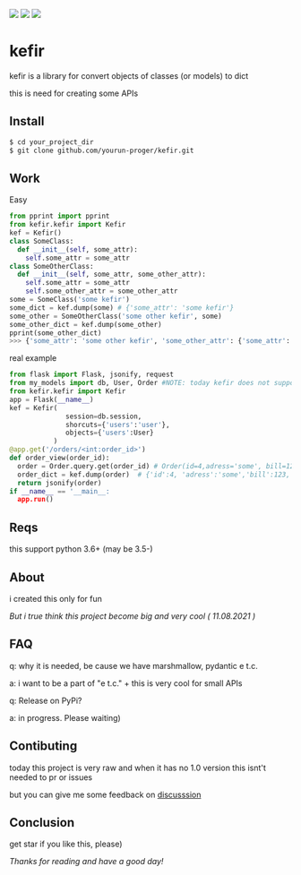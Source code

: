 ![](https://img.shields.io/github/v/release/yourun-proger/kefir)
![](https://img.shields.io/github/languages/code-size/yourun-proger/kefir)
![](https://img.shields.io/github/license/yourun-proger/kefir)

# kefir
kefir is a library for convert objects of classes (or models) to dict

this is need for creating some APIs
## Install
```bash
$ cd your_project_dir
$ git clone github.com/yourun-proger/kefir.git
```
## Work
Easy
```py
from pprint import pprint
from kefir.kefir import Kefir
kef = Kefir()
class SomeClass:
  def __init__(self, some_attr):
    self.some_attr = some_attr
class SomeOtherClass:
  def __init__(self, some_attr, some_other_attr):
    self.some_attr = some_attr
    self.some_other_attr = some_other_attr
some = SomeClass('some kefir')
some_dict = kef.dump(some) # {'some_attr': 'some kefir'}
some_other = SomeOtherClass('some other kefir', some)
some_other_dict = kef.dump(some_other)
pprint(some_other_dict)
>>> {'some_attr': 'some other kefir', 'some_other_attr': {'some_attr': 'some kefir'}}
```
real example
```py
from flask import Flask, jsonify, request
from my_models import db, User, Order #NOTE: today kefir does not support all db relations :p
from kefir.kefir import Kefir
app = Flask(__name__)
kef = Kefir(
              session=db.session,
              shorcuts={'users':'user'},
              objects={'users':User}
           )
@app.get('/orders/<int:order_id>')
def order_view(order_id):
  order = Order.query.get(order_id) # Order(id=4,adress='some', bill=123, user_id=42)
  order_dict = kef.dump(order)  # {'id':4, 'adress':'some','bill':123,'user':{'id':42,'name':'Kefir', 'email':'kefir_mail@notreal.uncom'}}
  return jsonify(order)
if __name__ == '__main__:
  app.run()
```
## Reqs
this support python 3.6+ (may be 3.5-)
## About
i created this only for fun

*But i true think this project become big and very cool ( 11.08.2021 )*
## FAQ
q: why it is needed, be cause we have marshmallow, pydantic e t.c.

a: i want to be a part of "e t.c." + this is very cool for small APIs

q: Release on PyPi?

a: in progress. Please waiting)
## Contibuting
today this project is very raw and when it has no 1.0 version this isnt't needed to pr or issues

but you can give me some feedback on [discusssion](https://github.com/Yourun-proger/kefir/discussions/2)
## Conclusion
get star if you like this, please)

*Thanks for reading and have a good day!*
